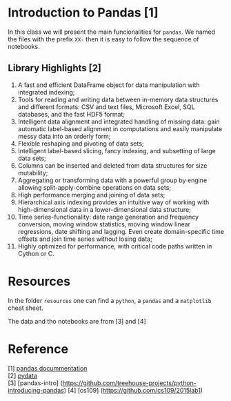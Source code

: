 # Introduction to Pandas [1]

In this class we will present the main funcionalities for `pandas`. We named the files with the prefix `XX-` then it is easy to follow the sequence of notebooks. 


## Library Highlights [2]

1. A fast and efficient DataFrame object for data manipulation with integrated indexing;
1. Tools for reading and writing data between in-memory data structures and different formats: CSV and text files, Microsoft Excel, SQL databases, and the fast HDF5 format;
1. Intelligent data alignment and integrated handling of missing data: gain automatic label-based alignment in computations and easily manipulate messy data into an orderly form;
1. Flexible reshaping and pivoting of data sets;
1. Intelligent label-based slicing, fancy indexing, and subsetting of large data sets;
1. Columns can be inserted and deleted from data structures for size mutability;
1. Aggregating or transforming data with a powerful group by engine allowing split-apply-combine operations on data sets;
1. High performance merging and joining of data sets;
1. Hierarchical axis indexing provides an intuitive way of working with high-dimensional data in a lower-dimensional data structure;
1. Time series-functionality: date range generation and frequency conversion, moving window statistics, moving window linear regressions, date shifting and lagging. Even create domain-specific time offsets and join time series without losing data;
1. Highly optimized for performance, with critical code paths written in Cython or C.

# Resources

In the folder `resources` one can find a `python`, a `pandas` and a `matplotlib` cheat sheet.

The data and tho notebooks are from [3] and [4] 


# Reference

[1] [pandas docummentation](https://pandas.pydata.org/pandas-docs/stable/)  
[2] [pydata](https://pandas.pydata.org/)  
[3] [pandas-intro] (https://github.com/treehouse-projects/python-introducing-pandas)
[4] [cs109] (https://github.com/cs109/2015lab1)
